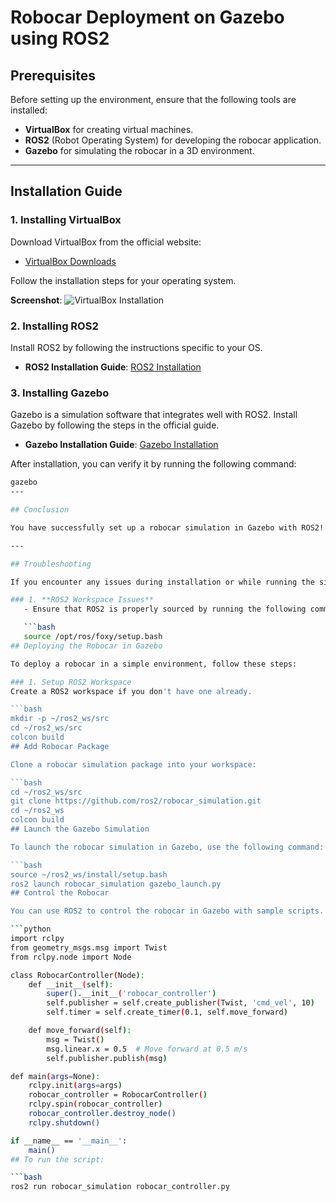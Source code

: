 # Robocar Deployment on Gazebo using ROS2

## Prerequisites

Before setting up the environment, ensure that the following tools are installed:

- **VirtualBox** for creating virtual machines.
- **ROS2** (Robot Operating System) for developing the robocar application.
- **Gazebo** for simulating the robocar in a 3D environment.

---

## Installation Guide

### 1. Installing VirtualBox

Download VirtualBox from the official website:

- [VirtualBox Downloads](https://www.virtualbox.org/wiki/Downloads)

Follow the installation steps for your operating system.

**Screenshot**: ![VirtualBox Installation](./images/virtualbox_installation.png)

### 2. Installing ROS2

Install ROS2 by following the instructions specific to your OS.

- **ROS2 Installation Guide**: [ROS2 Installation](https://docs.ros.org/en/foxy/Installation.html)

### 3. Installing Gazebo

Gazebo is a simulation software that integrates well with ROS2. Install Gazebo by following the steps in the official guide.

- **Gazebo Installation Guide**: [Gazebo Installation](http://gazebosim.org/)

After installation, you can verify it by running the following command:

```bash
gazebo
---

## Conclusion

You have successfully set up a robocar simulation in Gazebo with ROS2! You can now extend the simulation and modify the control scripts to create more complex behaviors and interactions for your robocar.

---

## Troubleshooting

If you encounter any issues during installation or while running the simulation, please refer to the following:

### 1. **ROS2 Workspace Issues**
   - Ensure that ROS2 is properly sourced by running the following command:

   ```bash
   source /opt/ros/foxy/setup.bash
## Deploying the Robocar in Gazebo

To deploy a robocar in a simple environment, follow these steps:

### 1. Setup ROS2 Workspace
Create a ROS2 workspace if you don't have one already.

```bash
mkdir -p ~/ros2_ws/src
cd ~/ros2_ws/src
colcon build
## Add Robocar Package

Clone a robocar simulation package into your workspace:

```bash
cd ~/ros2_ws/src
git clone https://github.com/ros2/robocar_simulation.git
cd ~/ros2_ws
colcon build
## Launch the Gazebo Simulation

To launch the robocar simulation in Gazebo, use the following command:

```bash
source ~/ros2_ws/install/setup.bash
ros2 launch robocar_simulation gazebo_launch.py
## Control the Robocar

You can use ROS2 to control the robocar in Gazebo with sample scripts. Below is a basic script to control the robocar's movements:

```python
import rclpy
from geometry_msgs.msg import Twist
from rclpy.node import Node

class RobocarController(Node):
    def __init__(self):
        super().__init__('robocar_controller')
        self.publisher = self.create_publisher(Twist, 'cmd_vel', 10)
        self.timer = self.create_timer(0.1, self.move_forward)

    def move_forward(self):
        msg = Twist()
        msg.linear.x = 0.5  # Move forward at 0.5 m/s
        self.publisher.publish(msg)

def main(args=None):
    rclpy.init(args=args)
    robocar_controller = RobocarController()
    rclpy.spin(robocar_controller)
    robocar_controller.destroy_node()
    rclpy.shutdown()

if __name__ == '__main__':
    main()
## To run the script:

```bash
ros2 run robocar_simulation robocar_controller.py

